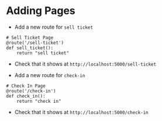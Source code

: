 # Adding Pages

- Add a new route for `sell ticket`

```
# Sell Ticket Page
@route('/sell-ticket')
def sell_ticket():
    return "sell ticket"
```

- Check that it shows at `http://localhost:5000/sell-ticket`

- Add a new route for `check-in`

```
# Check In Page
@route('/check-in')
def check_in():
    return "check in"
```

- Check that it shows at `http://localhost:5000/check-in`
